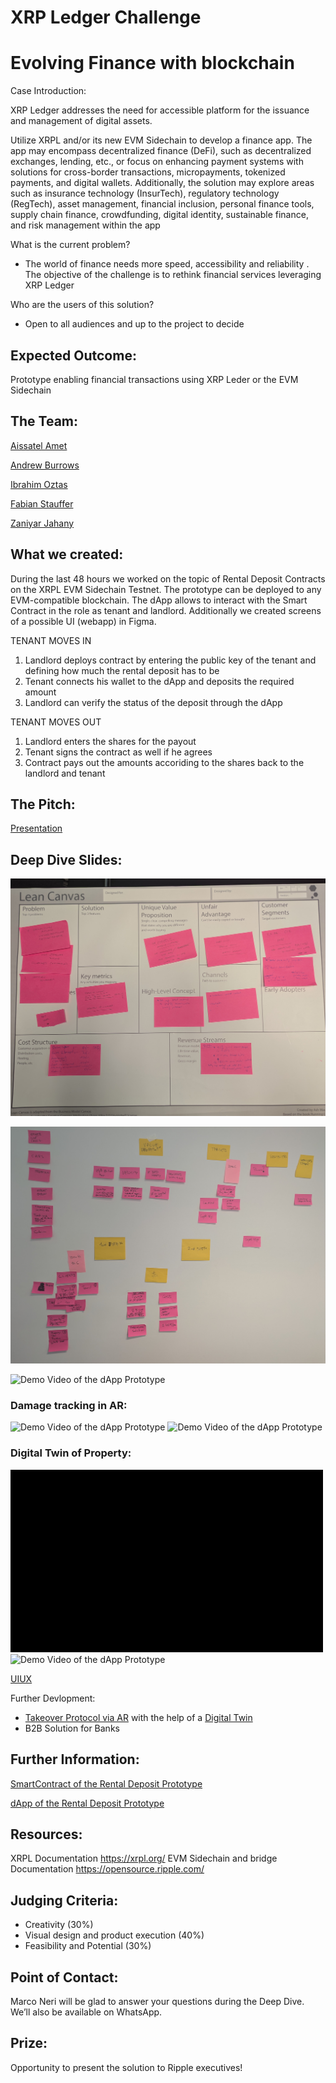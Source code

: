 # XRP Ledger Challenge
# Evolving Finance with blockchain

Case Introduction:

XRP Ledger addresses the need for accessible platform for the  issuance and management of digital assets.

Utilize XRPL and/or its new EVM Sidechain to develop a finance app. The app may encompass decentralized finance (DeFi), such as decentralized exchanges, lending, etc., or focus on enhancing payment systems with solutions for cross-border transactions, micropayments, tokenized payments, and digital wallets. Additionally, the solution may explore areas such as insurance technology (InsurTech), regulatory technology (RegTech), asset management, financial inclusion, personal finance tools, supply chain finance, crowdfunding, digital identity, sustainable finance, and risk management within the app

What is the current problem?
* The world of finance needs more speed, accessibility and reliability . The objective of the challenge is to rethink financial services leveraging XRP Ledger

Who are the users of this solution?
* Open to all audiences and up to the project to decide

## Expected Outcome:
Prototype enabling financial transactions using XRP Leder or the EVM Sidechain

## The Team:
[Aissatel Amet ](https://www.linkedin.com/in/aissatel-amet-438923101/)

[Andrew Burrows](https://www.linkedin.com/in/andrew-burrows-ch/)

[Ibrahim Oztas](https://www.linkedin.com/in/ibrahimoztas/)

[Fabian Stauffer](https://www.linkedin.com/in/fabianstauffer/)

[Zaniyar Jahany](https://www.linkedin.com/in/zaniyar-jahany-a5224387/)

## What we created:
During the last 48 hours we worked on the topic of Rental Deposit Contracts on the XRPL EVM Sidechain Testnet. The prototype can be deployed to any EVM-compatible blockchain. The dApp allows to interact with the Smart Contract in the role as tenant and landlord. Additionally we created screens of a possible UI (webapp) in Figma.

TENANT MOVES IN
1. Landlord deploys contract by entering the public key of the tenant and defining how much the rental deposit has to be
2. Tenant connects his wallet to the dApp and deposits the required amount
3. Landlord can verify the status of the deposit through the dApp

TENANT MOVES OUT
1. Landlord enters the shares for the payout
2. Tenant signs the contract as well if he agrees
3. Contract pays out the amounts accoriding to the shares back to the landlord and tenant

## The Pitch:

[Presentation](https://github.com/Kryptologe/SwissHacks2024---THE-KEYS/blob/main/DeepDive/THE-KEYS%20Presentation.pdf)

## Deep Dive Slides:

![Lean Canvas](https://github.com/Kryptologe/SwissHacks2024---THE-KEYS/blob/main/DeepDive/Lena%20Canvas.jpg)

![Post-It Wall](https://github.com/Kryptologe/SwissHacks2024---THE-KEYS/blob/main/DeepDive/Post-It%20Wall.jpg)

![Demo Video of the dApp Prototype](https://github.com/Kryptologe/SwissHacks2024---THE-KEYS/blob/main/DeepDive/Rental%20Deposit%20Demo.gif)
### Damage tracking in AR:
![Demo Video of the dApp Prototype](https://github.com/Kryptologe/SwissHacks2024---THE-KEYS/blob/main/UIUX/GifAR1.gif)
![Demo Video of the dApp Prototype](https://github.com/Kryptologe/SwissHacks2024---THE-KEYS/blob/main/UIUX/GifAR2.gif)
### Digital Twin of Property:
![Demo Video of the dApp Prototype](https://github.com/Kryptologe/SwissHacks2024---THE-KEYS/blob/main/UIUX/Scan11.gif)
![Demo Video of the dApp Prototype](https://github.com/Kryptologe/SwissHacks2024---THE-KEYS/blob/main/UIUX/Scan22.gif)



[UIUX](https://github.com/Kryptologe/SwissHacks2024---THE-KEYS/tree/main/UIUX)

Further Devlopment:
- [Takeover Protocol via AR](https://github.com/Kryptologe/SwissHacks2024---THE-KEYS/blob/main/DeepDive/AR%20Takeover%20Protocol.mp4) with the help of a [Digital Twin](https://drive.google.com/file/d/1W5xiAogMkiE7FcH9lmd7jfL0fVpOX5_6/view?usp=drive_link)
- B2B Solution for Banks

## Further Information:

[SmartContract of the Rental Deposit Prototype](https://github.com/Kryptologe/SwissHacks2024---THE-KEYS/blob/main/dApp/contracts/RentalDeposit.sol)

[dApp of the Rental Deposit Prototype](https://github.com/Kryptologe/SwissHacks2024---THE-KEYS/blob/main/dApp/index.html)

## Resources:
 XRPL Documentation https://xrpl.org/
 EVM Sidechain and bridge Documentation https://opensource.ripple.com/

## Judging Criteria:

* Creativity (30%)
* Visual design and product execution (40%)
* Feasibility and Potential (30%)


## Point of Contact:

Marco Neri will be glad to answer your questions during the Deep Dive. We’ll also be available on WhatsApp. 

## Prize:
Opportunity to present the solution  to Ripple executives!
